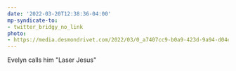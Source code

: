 ```yaml
---
date: '2022-03-20T12:38:36-04:00'
mp-syndicate-to:
- twitter_bridgy_no_link
photo:
- https://media.desmondrivet.com/2022/03/0_a7407cc9-b0a9-423d-9a94-d04e775576ad.jpg
---
```


Evelyn calls him "Laser Jesus"